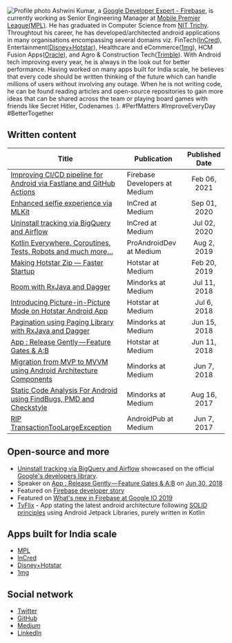 ![Profile photo](https://s.gravatar.com/avatar/44c6ab3bdc1025342c9a72806c4318eb?s=80) Ashwini Kumar, a [Google Developer Expert - Firebase](https://developers.google.com/community/experts/directory/profile/profile-ashwini_kumar), is currently working as Senior Engineering Manager at [Mobile Premier League(MPL)](https://www.mpl.live/). He has graduated in Computer Science from [NIT Trichy](https://www.nitt.edu/). Throughtout his career, he has developed/architected android applications in many organisations encompassing several domains viz. FinTech([InCred](https://www.incred.com/)),  Entertainment([Disney+Hotstar](https://www.hotstar.com/)), Healthcare and eCommerce([1mg](https://www.1mg.com/)), HCM Fusion Apps([Oracle](www.oracle.com)), and Agro & Construction Tech([Trimble](https://www.trimble.com/)).  With Android tech improving every year, he is always in the look out for better performance. Having worked on many apps built for India scale, he believes that every code should be written thinking of the future which can handle millions of users without involving any outage. When he is not writing code, he can be found reading articles and open-source repositories to gain more ideas that can be shared across the team or playing board games with friends like Secret Hitler, Codenames :). #PerfMatters #ImproveEveryDay #BetterTogether

## Written content

| Title                                                                                                                                                                               | Publication             | Published Date |
|-------------------------------------------------------------------------------------------------------------------------------------------------------------------------------------|-------------------------|:--------------:|
| [Improving CI/CD pipeline for Android via Fastlane and GitHub Actions](https://medium.com/firebase-developers/improving-ci-cd-pipeline-for-android-via-fastlane-and-github-actions-a635162d2c53) | Firebase Developers at Medium | Feb 06, 2021   |
| [Enhanced selfie experience via MLKit](https://medium.com/incred-technopedia/enhanced-selfie-experience-via-mlkit-ffc52017045b)                                                     | InCred at Medium        | Sep 01, 2020   |
| [Uninstall tracking via BigQuery and Airflow](https://medium.com/incred-tech-blog/uninstall-tracking-via-bigquery-and-airflow-40eb33d8bedc)                                         | InCred at Medium        | Jul 02, 2020   |
| [Kotlin Everywhere. Coroutines, Tests, Robots and much more…](https://proandroiddev.com/kotlin-everywhere-coroutines-tests-robots-and-much-more-b02030206cc9)                       | ProAndroidDev at Medium | Aug 2, 2019    |
| [Making Hotstar Zip — Faster Startup](https://blog.hotstar.com/making-hotstar-zip-app-load-times-9d7ac7435257)                                                                      | Hotstar at Medium       | Feb 20, 2019   |
| [Room with RxJava and Dagger](https://medium.com/mindorks/room-with-rxjava-and-dagger-2722f4420651)                                                                                 | Mindorks at Medium      | Jul 11, 2018   |
| [Introducing Picture-in-Picture Mode on Hotstar Android App](https://blog.hotstar.com/introducing-picture-in-picture-mode-on-hotstar-android-app-9f59ac5f822)                       | Hotstar at Medium       | Jul 6, 2018    |
| [Pagination using Paging Library with RxJava and Dagger](https://medium.com/mindorks/pagination-using-paging-library-with-rxjava-and-dagger-d9d05dbd8eac)                           | Mindorks at Medium      | Jun 15, 2018   |
| [App : Release Gently — Feature Gates & A:B](https://blog.hotstar.com/app-release-gently-feature-gates-a-b-f43ba0e314d0)                                                            | Hotstar at Medium       | Jun 11, 2018   |
| [Migration from MVP to MVVM using Android Architecture Components](https://medium.com/mindorks/migration-from-mvp-to-mvvm-using-android-architecture-components-4bc058a1f73c)       | Mindorks at Medium      | Jun 7, 2018    |
| [Static Code Analysis For Android using FindBugs, PMD and Checkstyle](https://blog.mindorks.com/static-code-analysis-for-android-using-findbugs-pmd-and-checkstyle-3a2861834c6a)    | Mindorks at Medium      | Aug 16, 2017   |
| [RIP TransactionTooLargeException](https://android.jlelse.eu/rip-transactiontoolargeexception-7256cf14cd69)                                                                         | AndroidPub at Medium    | Jun 7, 2017    |

## Open-source and more

* [Uninstall tracking via BigQuery and Airflow](https://medium.com/incred-tech-blog/uninstall-tracking-via-bigquery-and-airflow-40eb33d8bedc) showcased on the official [Google's developers library](https://devlibrary.withgoogle.com/products/firebase).  
* Speaker on [App : Release Gently — Feature Gates & A:B](https://speakerdeck.com/ashwini009/b) on [Jun 30, 2018](https://www.meetup.com/blrdroid/events/251716069/)
* Featured on [Firebase developer story](https://www.youtube.com/watch?v=LZUlPUsmd_w)
* Featured on [What's new in Firebase at Google IO 2019](https://www.youtube.com/watch?v=x8qTEMkZCPs)
* [TvFlix](https://github.com/reactivedroid/TvFlix) - App stating the latest android architecture following [SOLID principles](https://en.wikipedia.org/wiki/SOLID) using Android Jetpack Libraries, purely written in Kotlin

## Apps built for India scale

* [MPL](https://www.mpl.live/)
* [InCred](https://play.google.com/store/apps/details?id=com.incred.customer)
* [Disney+Hotstar](https://play.google.com/store/apps/details?id=in.startv.hotstar)
* [1mg](https://play.google.com/store/apps/details?id=com.aranoah.healthkart.plus)

## Social network

* [Twitter](https://twitter.com/reactivedroid)
* [GitHub](https://github.com/reactivedroid)
* [Medium](https://medium.com/@reactivedroid)
* [LinkedIn](https://www.linkedin.com/in/reactivedroid/)
